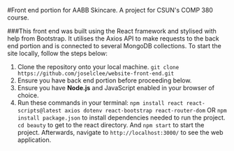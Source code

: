 #Front end portion for AABB Skincare. A project for CSUN's COMP 380 course.

###This front end was built using the React framework and stylised with help from Bootstrap.
It utilises the Axios API to make requests to the back end portion and is connected to several MongoDB collections.
To start the site locally, follow the steps below:

1. Clone the repository onto your local machine.
  ```git clone https://github.com/joselclee/website-front-end.git```
2. Ensure you have back end portion before proceeding below.
3. Ensure you have **Node.js** and JavaScript enabled in your browser of choice.
4. Run these commands in your terminal:
  ```npm install react react-scripts@latest axios dotenv react-bootstrap react-router-dom``` OR ```npm install package.json``` to install dependencies needed to run the project.
  ```cd beauty``` to get to the react directory. And
  ```npm start``` to start the project. Afterwards, navigate to
  ```http://localhost:3000/``` to see the web application.
